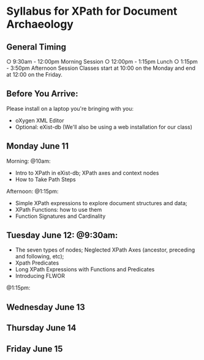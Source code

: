 # Syllabus for XPath for Document Archaeology
## General Timing 
○ 9:30am	-	12:00pm	 Morning	Session
○ 12:00pm	-	1:15pm Lunch
○ 1:15pm	-	3:50pm Afternoon	Session
Classes	start	at 10:00 on	the	Monday	and	end	at	12:00 on	the	Friday.	

## Before You Arrive: 
Please install on a laptop you're bringing with you: 
* oXygen XML Editor 
* Optional: eXist-db (We'll also be using a web installation for our class)

## Monday June 11
Morning: @10am: 
* Intro to XPath in eXist-db; XPath axes and context nodes
* How to Take Path Steps

Afternoon: @1:15pm: 
* Simple XPath expressions to explore document structures and data; 
* XPath Functions: how to use them 
* Function Signatures and Cardinality

## Tuesday June 12: @9:30am: 
* The seven types of nodes; Neglected XPath Axes (ancestor, preceding and following, etc);
* Xpath Predicates 
* Long XPath Expressions with Functions and Predicates
* Introducing FLWOR

@1:15pm: 

## Wednesday June 13

## Thursday June 14

## Friday June 15 
